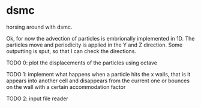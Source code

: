 # dsmc
horsing around with dsmc.


Ok, for now the advection of particles is embrionally implemented in 1D.
The particles move and periodicity is applied in the Y and Z direction.
Some outputting is sput, so that I can check the directions.

TODO 0: plot the displacements of the particles using octave

TODO 1: implement what happens when a particle hits the x walls, that is
        it appears into another cell and disappears from the current one
        or bounces on the wall with a certain accommodation factor

TODO 2: input file reader
